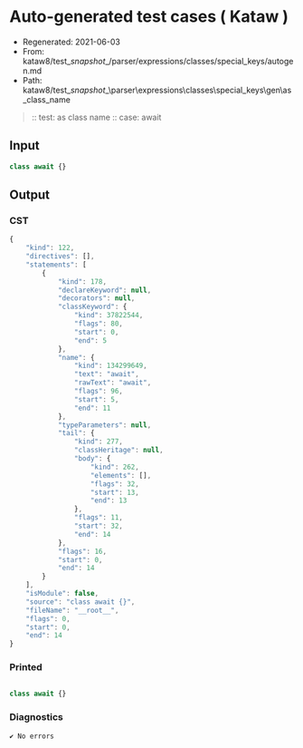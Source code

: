 # Auto-generated test cases ( Kataw )
- Regenerated: 2021-06-03
- From: kataw8/test\__snapshot__/parser/expressions/classes/special_keys/autogen.md
- Path: kataw8/test\__snapshot__\parser\expressions\classes\special_keys\gen\as_class_name
> :: test: as class name
> :: case: await
## Input

`````js
class await {}
`````
## Output

### CST

```javascript
{
    "kind": 122,
    "directives": [],
    "statements": [
        {
            "kind": 178,
            "declareKeyword": null,
            "decorators": null,
            "classKeyword": {
                "kind": 37822544,
                "flags": 80,
                "start": 0,
                "end": 5
            },
            "name": {
                "kind": 134299649,
                "text": "await",
                "rawText": "await",
                "flags": 96,
                "start": 5,
                "end": 11
            },
            "typeParameters": null,
            "tail": {
                "kind": 277,
                "classHeritage": null,
                "body": {
                    "kind": 262,
                    "elements": [],
                    "flags": 32,
                    "start": 13,
                    "end": 13
                },
                "flags": 11,
                "start": 32,
                "end": 14
            },
            "flags": 16,
            "start": 0,
            "end": 14
        }
    ],
    "isModule": false,
    "source": "class await {}",
    "fileName": "__root__",
    "flags": 0,
    "start": 0,
    "end": 14
}
```

### Printed

```javascript

class await {}
```

### Diagnostics

```javascript
✔ No errors
```

